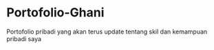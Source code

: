 # Portofolio-Ghani
Portofolio pribadi yang akan terus update tentang skil dan kemampuan pribadi saya
